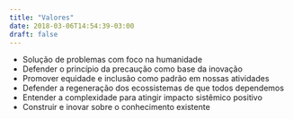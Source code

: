 ```yaml
---
title: "Valores"
date: 2018-03-06T14:54:39-03:00
draft: false
---
```


- Solução de problemas com foco na humanidade
- Defender o princípio da precaução como base da inovação
- Promover equidade e inclusão como padrão em nossas atividades
- Defender a regeneração dos ecossistemas de que todos dependemos
- Entender a complexidade para atingir impacto sistêmico positivo
- Construir e inovar sobre o conhecimento existente

